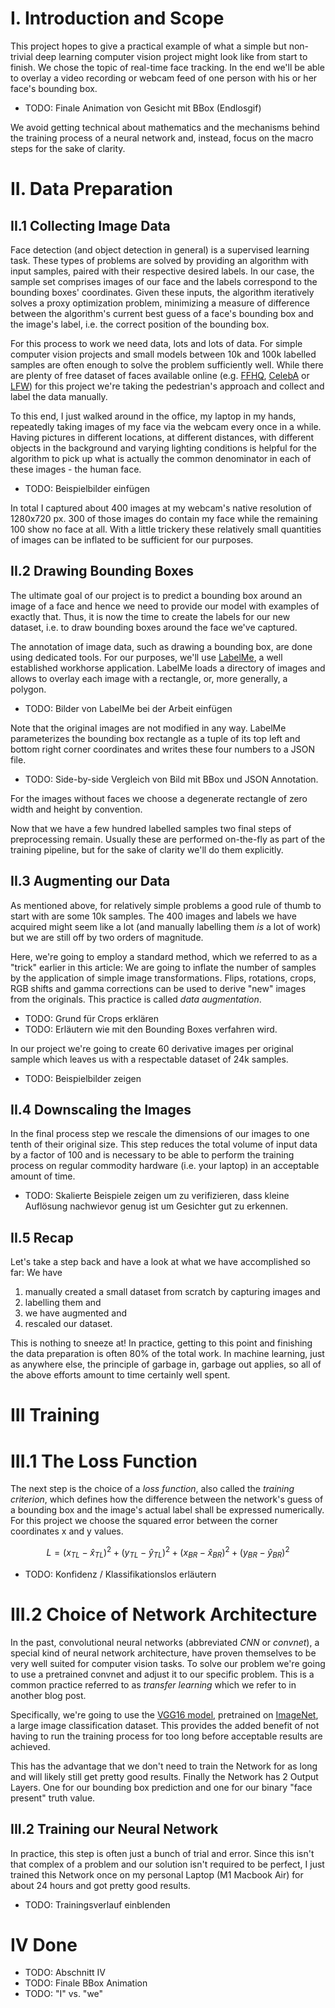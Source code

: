 # I. Introduction and Scope

This project hopes to give a practical example of what a simple but non-trivial deep learning computer vision project might look like from start to finish. We chose the topic of real-time face tracking. In the end we'll be able to overlay a video recording or webcam feed of one person with his or her face's bounding box.

- TODO: Finale Animation von Gesicht mit BBox (Endlosgif)

We avoid getting technical about mathematics and the mechanisms behind the training process of a neural network and, instead, focus on the macro steps for the sake of clarity.

# II. Data Preparation

## II.1 Collecting Image Data

Face detection (and object detection in general) is a supervised learning task. These types of problems are solved by providing an algorithm with input samples, paired with their respective desired labels. In our case, the sample set comprises images of our face and the labels correspond to the bounding boxes' coordinates. Given these inputs, the algorithm iteratively solves a proxy optimization problem, minimizing a measure of difference between the algorithm's current best guess of a face's bounding box and the image's label, i.e. the correct position of the bounding box.

For this process to work we need data, lots and lots of data. For simple computer vision projects and small models between 10k and 100k labelled samples are often enough to solve the problem sufficiently well. While there are plenty of free dataset of faces available online (e.g. [FFHQ](https://github.com/NVlabs/ffhq-dataset), [CelebA](https://mmlab.ie.cuhk.edu.hk/projects/CelebA.html) or [LFW](http://vis-www.cs.umass.edu/lfw/)) for this project we're taking the pedestrian's approach and collect and label the data manually.

To this end, I just walked around in the office, my laptop in my hands, repeatedly taking images of my face via the webcam every once in a while. Having pictures in different locations, at different distances, with different objects in the background and varying lighting conditions is helpful for the algorithm to pick up what is actually the common denominator in each of these images - the human face.

- TODO: Beispielbilder einfügen

In total I captured about 400 images at my webcam's native resolution of 1280x720 px. 300 of those images do contain my face while the remaining 100 show no face at all. With a little trickery these relatively small quantities of images can be inflated to be sufficient for our purposes.

<!--There are a lot of premade datasets available online that may or may not be applicaple to one's problem, in this we are gonna assume that there is no such dataset and we will create our own data "from scratch" so to speak.

In all of this, it can't be overstated how important a lot of high quality data is for Deep Learning projects in general. If faced with the decision between spending time to gather more data or custom engineering something in the Network or the Training process, the former is almost always the right choice. 

Now that we have our example inputs, we need to concern ourselves with the other part of the equation, the expected output for each input. This leads us directly to: -->


## II.2 Drawing Bounding Boxes

The ultimate goal of our project is to predict a bounding box around an image of a face and hence we need to provide our model with examples of exactly that. Thus, it is now the time to create the labels for our new dataset, i.e. to draw bounding boxes around the face we've captured.

The annotation of image data, such as drawing a bounding box, are done using dedicated tools. For our purposes, we'll use [LabelMe](https://github.com/wkentaro/labelme), a well established workhorse application. LabelMe loads a directory of images and allows to overlay each image with a rectangle, or, more generally, a polygon.

- TODO: Bilder von LabelMe bei der Arbeit einfügen

Note that the original images are not modified in any way. LabelMe parameterizes the bounding box rectangle as a tuple of its top left and bottom right corner coordinates and writes these four numbers to a JSON file.

- TODO: Side-by-side Vergleich von Bild mit BBox und JSON Annotation.

For the images without faces we choose a degenerate rectangle of zero width and height by convention.

Now that we have a few hundred labelled samples two final steps of preprocessing remain. Usually these are performed on-the-fly as part of the training pipeline, but for the sake of clarity we'll do them explicitly.

## II.3 Augmenting our Data

As mentioned above, for relatively simple problems a good rule of thumb to start with are some 10k samples. The 400 images and labels we have acquired might seem like a lot (and manually labelling them _is_ a lot of work) but we are still off by two orders of magnitude.

Here, we're going to employ a standard method, which we referred to as a "trick" earlier in this article: We are going to inflate the number of samples by the application of simple image transformations. Flips, rotations, crops, RGB shifts and gamma corrections can be used to derive "new" images from the originals. This practice is called *data augmentation*.

- TODO: Grund für Crops erklären
- TODO: Erläutern wie mit den Bounding Boxes verfahren wird.

In our project we're going to create 60 derivative images per original sample which leaves us with a respectable dataset of 24k samples.

- TODO: Beispielbilder zeigen

<!--This is where Augmentation comes in. We are going to take in one image at a time, apply random crops (to a size of 720x720px), flips, RGB shifts, gamma corrections etc. to it and in this way create many examples from a single one. If we do this for every Frame, let's say 60 times, we can create 24.400 training examples from our original 400! That should do the trick. It should be mentioned that data augmentation is in no way a magic bullet that can alleviate the need for large datasets, but it is a useful tool and often increases the robustness of neural networks trained with randomly augmented data. -->

## II.4 Downscaling the Images

In the final process step we rescale the dimensions of our images to one tenth of their original size. This step reduces the total volume of input data by a factor of 100 and is necessary to be able to perform the training process on regular commodity hardware (i.e. your laptop) in an acceptable amount of time.

- TODO: Skalierte Beispiele zeigen um zu verifizieren, dass kleine Auflösung nachwievor genug ist um Gesichter gut zu erkennen.

<!--The second step is to resize all of our frames. Our original Images were 1280x720px, 921.600 pixels in total. This would be way too much for everyday hardware to run a neural network on. We already cropped our images to be 720x720px and now we are going to resize these pictures to 120x120px, a far more managable 14.400 pixels total.-->

## II.5 Recap

Let's take a step back and have a look at what we have accomplished so far: We have
1. manually created a small dataset from scratch by capturing images and
2. labelling them and
3. we have augmented and
4. rescaled our dataset.

This is nothing to sneeze at! In practice, getting to this point and finishing the data preparation is often 80% of the total work. In machine learning, just as anywhere else, the principle of garbage in, garbage out applies, so all of the above efforts amount to time certainly well spent.


# III Training

# III.1 The Loss Function

The next step is the choice of a *loss function*, also called the *training criterion*, which defines how the difference between the network's guess of a bounding box and the image's actual label shall be expressed numerically. For this project we choose the squared error between the corner coordinates x and y values.

$$ L = (x_{TL}-\hat{x}_{TL})^2 + (y_{TL}-\hat{y}_{TL})^2 + (x_{BR}-\hat{x}_{BR})^2 + (y_{BR}- \hat{y}_{BR})^2$$

- TODO: Konfidenz / Klassifikationslos erläutern

<!--
In adition to that, our network will also predict a single number between 0 and 1, this number will indicate, whether or not the network thinks that there is a face in the frame at all.

For this we will use a run of the mill BinaryCrossEntropy Loss. The "Box Loss" and the "Class Loss" are added together and returned as the final loss value.
-->

# III.2 Choice of Network Architecture

In the past, convolutional neural networks (abbreviated *CNN* or *convnet*), a special kind of neural network architecture, have proven themselves to be very well suited for computer vision tasks. To solve our problem we're going to use a pretrained convnet and adjust it to our specific problem. This is a common practice referred to as *transfer learning* which we refer to in another blog post.

Specifically, we're going to use the [VGG16 model](https://arxiv.org/abs/1409.1556), pretrained on [ImageNet](https://www.image-net.org/), a large image classification dataset. This provides the added benefit of not having to run the training process for too long before acceptable results are achieved.

This has the advantage that we don't need to train the Network for as long and will likely still get pretty good results. Finally the Network has 2 Output Layers. One for our bounding box prediction and one for our binary "face present" truth value.

## III.2 Training our Neural Network

In practice, this step is often just a bunch of trial and error. Since this isn't that complex of a problem and our solution isn't required to be perfect, I just trained this Network once on my personal Laptop (M1 Macbook Air) for about 24 hours and got pretty good results.

- TODO: Trainingsverlauf einblenden

# IV Done

- TODO: Abschnitt IV
- TODO: Finale BBox Animation
- TODO: "I" vs. "we"
